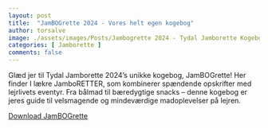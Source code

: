 ```yaml
---
layout: post
title:  "JamBOGrette 2024 - Vores helt egen kogebog"
author: torsalve
image: ./assets/images/Posts/Jambogrette 2024 - Tydal Jamborette Kogebog.png
categories: [ Jamborette ]
comments: false
---
```


Glæd jer til Tydal Jamborette 2024’s unikke kogebog, JamBOGrette! Her finder I lækre JamboRETTER, som kombinerer spændende opskrifter med lejrlivets eventyr. Fra bålmad til bæredygtige snacks – denne kogebog er jeres guide til velsmagende og mindeværdige madoplevelser på lejren.

<a class="btn btn-block btn-secondary text-white" href="https://drive.google.com/file/d/1HGUUsDoTWIpnM79yJyumYFhwpay7whpZ/view?usp=sharing" target="_blank">Download JamBOGrette</a>
